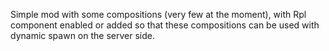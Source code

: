 Simple mod with some compositions (very few at the moment), with Rpl component enabled or added so that these compositions can be used with dynamic spawn on the server side.